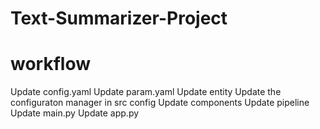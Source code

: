 # Text-Summarizer-Project
# workflow
Update config.yaml
Update param.yaml
Update entity
Update the configuraton manager in src config
Update components
Update pipeline
Update main.py
Update app.py

